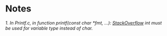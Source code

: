 Notes
===========
###### 1. In Printf.c, in function printf(const char *fmt, ...): [StackOverflow](http://stackoverflow.com/questions/8491531/standard-c-cast-of-va-arg-return-value-warning) int must be used for variable type instead of char.